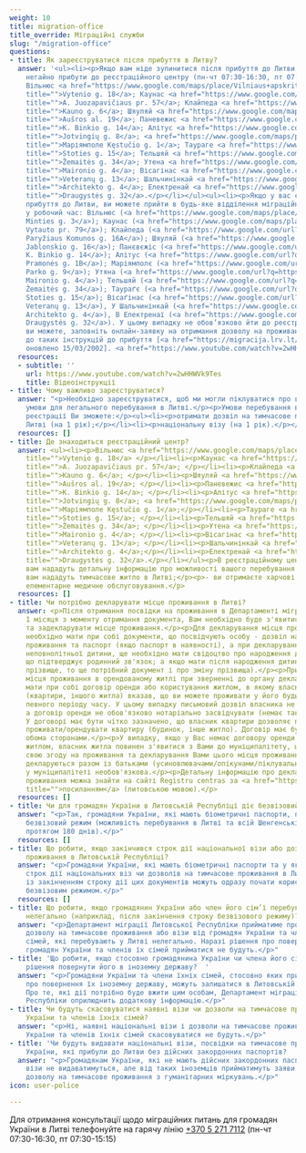 ```yaml
---
weight: 10
title: migration-office
title_override: Міграційні служби
slug: "/migration-office"
questions:
- title: Як зареєструватися після прибуття в Литву?
  answer: '<ul><li><p>Якщо вам ніде зупинитися після прибуття до Литви, ви повинні
    негайно прибути до реєстраційного центру (пн-чт 07:30-16:30, пт 07:30-15:15):
    Вільнюс <a href="https://www.google.com/maps/place/Vilniaus+apskrities+VPK,+Migracijos+valdyba/@54.6762228,25.2627514,17z/data=!4m13!1m7!3m6!1s0x46dd947212325fbb:0x1e4b648bc5b92050!2sVytenio+g.+18,+03229+Vilnius!3b1!8m2!3d54.6762228!4d25.2649401!3m4!1s0x46dd947b1c4b5297:0x8d974aba07bc8349!8m2!3d54.6760867!4d25.264926"
    title="">Vytenio g. 18</a>; Каунас <a href="https://www.google.com/maps/place/A.+Juozapavi%C4%8Diaus+pr./@54.8634994,23.948875,17z/data=!3m1!4b1!4m5!3m4!1s0x46e722e997b40a6f:0x30eeb74352630ee9!8m2!3d54.8634994!4d23.9510637"
    title="">A. Juozapavičiaus pr. 57</a>; Клайпеда <a href="https://www.google.com/maps/place/Kauno+g.+6,+91156+Klaip%C4%97da/@55.698038,21.1607116,17z/data=!3m1!4b1!4m5!3m4!1s0x46e4dc12481297e1:0x3e43baa913596d9d!8m2!3d55.698038!4d21.1629003"
    title="">Kauno g. 6</a>; Шяуляй <a href="https://www.google.com/maps/place/Au%C5%A1ros+al.+19,+76299+%C5%A0iauliai/@55.934618,23.3107761,17z/data=!3m1!4b1!4m5!3m4!1s0x46e5e31e9f4b5bd3:0xcc3e1a291b1b2fa9!8m2!3d55.934615!4d23.313351"
    title="">Aušros al. 19</a>; Паневежис <a href="https://www.google.com/maps/place/K.+Binkio+g.+14,+35149+Panev%C4%97%C5%BEys/@55.7351922,24.3414089,17z/data=!3m1!4b1!4m5!3m4!1s0x46e631f67aaa0e79:0x7585e1d4e0c94cb!8m2!3d55.7351892!4d24.3439838"
    title="">K. Binkio g. 14</a>; Алітус <a href="https://www.google.com/maps/place/Alytaus+apskrities+VPK+migracijos+skyrius/@54.3963178,24.041171,17z/data=!4m13!1m7!3m6!1s0x46e0b14ffa724f79:0x45ccbba09d0cc8c9!2sJotvingi%C5%B3+g.+8,+62116+Alytus!3b1!8m2!3d54.3963178!4d24.0433597!3m4!1s0x46e0b14ff91ee7a9:0xf73096a99b4ebd2!8m2!3d54.3962853!4d24.0438788"
    title="">Jotvingių g. 8</a>; <a href="https://www.google.com/maps/place/K%C4%99stu%C4%8Dio+g.+1,+68308+Marijampol%C4%97/@54.5562699,23.3484766,17z/data=!3m1!4b1!4m5!3m4!1s0x46e12a210975a96d:0x52ba90049f19fc31!8m2!3d54.5562699!4d23.3506653"
    title="">Маріямполе Kęstučio g. 1</a>; Таураге <a href="https://www.google.com/maps/place/Migracijos+departamentas+prie+Lietuvos+Respublikos+vidaus+reikal%C5%B3+ministerijos/@55.2472402,22.2851834,17z/data=!4m13!1m7!3m6!1s0x46e43e0d982b51e9:0xf4975bb3eef0780!2sStoties+g.+15,+72263+Taurag%C4%97!3b1!8m2!3d55.2472402!4d22.2873721!3m4!1s0x46e43f36fa39055b:0x36cd7f114a492a6!8m2!3d55.2472243!4d22.2871787"
    title="">Stoties g. 15</a>; Тельшяй <a href="https://www.google.com/maps/place/%C5%BDemait%C4%97s+g.+34,+87102+Tel%C5%A1iai/@55.9881491,22.2373316,17z/data=!3m1!4b1!4m5!3m4!1s0x46e59f812de6041f:0x4b21c9c5579ac810!8m2!3d55.9881491!4d22.2395203"
    title="">Žemaitės g. 34</a>; Утена <a href="https://www.google.com/maps/place/Maironio+g.+4,+28241+Utena/@55.4976659,25.598556,17z/data=!3m1!4b1!4m5!3m4!1s0x46dd57e6a8a8064b:0x81ba85519977eecf!8m2!3d55.4976629!4d25.6011309"
    title="">Maironio g. 4</a>; Вісагінас <a href="https://www.google.com/maps/place/%D0%9E%D1%82%D0%B4%D0%B5%D0%BB+%D0%BC%D0%B8%D0%B3%D1%80%D0%B0%D1%86%D0%B8%D0%B8/@55.5999928,26.4344618,17z/data=!4m13!1m7!3m6!1s0x46c2c9a21ef00233:0x60ad25c872584fa5!2sVeteran%C5%B3+g.+13,+31114+Visaginas!3b1!8m2!3d55.5999928!4d26.4366505!3m4!1s0x46c2c997593bda13:0x855821ccc03a2a6!8m2!3d55.5999389!4d26.4365126"
    title="">Veteranų g. 13</a>; Шальчинінкай <a href="https://www.google.com/maps/place/Migracijos+departamentas/@54.3086724,25.3840772,17z/data=!4m13!1m7!3m6!1s0x46ddd0b1642aeaf3:0x45de7ebe0633f8ac!2sArchitekto+g.+4,+17116+%C5%A0al%C4%8Dininkai!3b1!8m2!3d54.3086724!4d25.3862659!3m4!1s0x46ddd19091862683:0xed3125ded0b565b2!8m2!3d54.308785!4d25.3860651"
    title="">Architekto g. 4</a>; Електренай <a href="https://www.google.com/maps/place/Draugyst%C4%97s+g.+32,+26121+Elektr%C4%97nai/@54.7844349,24.6721949,17z/data=!3m1!4b1!4m5!3m4!1s0x46e767191a3eddb7:0x8953b234637e9af1!8m2!3d54.7844349!4d24.6743836"
    title="">Draugystės g. 32</a>.</p></li></ul><ul><li><p>Якщо у вас є житло після
    прибуття до Литви, ви можете прийти в будь-яке відділення міграційного управління
    у робочий час: Вільнюс (<a href="https://www.google.com/maps/place/Minties+g.+3,+Vilnius+08233/@54.7062024,25.2968471,17z/data=!3m1!4b1!4m5!3m4!1s0x46dd96a574a9fd2f:0xe623d79f393ab79a!8m2!3d54.7062024!4d25.2990358">Vilnius,
    Minties g. 3</a>); Каунас (<a href="https://www.google.com/maps/place/Vytauto+pr.+79,+Kaunas+44321/@54.8949898,23.9224056,17z/data=!4m5!3m4!1s0x46e722775f376ffd:0x942f9d96c4a750ea!8m2!3d54.8949898!4d23.9245943">Kaunas,
    Vytauto pr. 79</a>); Клайпеда (<a href="https://www.google.com/url?q=https://www.google.com/maps/place/Pary%25C5%25BEiaus%2BKomunos%2Bg.%2B16A,%2BKlaip%25C4%2597da%2B91166/@55.7007622,21.1550866,17z/data%3D!3m1!4b1!4m5!3m4!1s0x46e4dc0e64993137:0xccc54293a6335f3e!8m2!3d55.7007622!4d21.1572753&amp;sa=D&amp;source=docs&amp;ust=1647603592864925&amp;usg=AOvVaw3lzgGZW3suTNZWT3-PisFK">Klaipėda,
    Paryžiaus Komunos g. 16A</a>); Шяуляй (<a href="https://www.google.com/url?q=https://www.google.com/maps/place/J.%2BJablonskio%2Bg.%2B16,%2B%25C5%25A0iauliai%2B78162/@55.9202119,23.2805633,17z/data%3D!3m1!4b1!4m5!3m4!1s0x46e5e3a7aed35ceb:0xefa94efb28280b5a!8m2!3d55.9202119!4d23.282752&amp;sa=D&amp;source=docs&amp;ust=1647603606043686&amp;usg=AOvVaw18HzQNUWMH4WiSd_wzv8t7">Šiauliai,
    Jablonskio g. 16</a>); Панєвєжіс (<a href="https://www.google.com/url?q=https://www.google.com/maps/place/K.%2BBinkio%2Bg.%2B14,%2BPanev%25C4%2597%25C5%25BEys%2B35149/@55.73527,24.3419875,17z/data%3D!3m1!4b1!4m5!3m4!1s0x46e631f66563fb1b:0x59a82dd153ea71fd!8m2!3d55.73527!4d24.3441762&amp;sa=D&amp;source=docs&amp;ust=1647603620659954&amp;usg=AOvVaw3vDAbhUmqRHy5M8NYL3Se0">Panevėžys,
    K. Binkio g. 14</a>); Алітус (<a href="https://www.google.com/url?q=https://www.google.com/maps/place/Pramon%25C4%2597s%2Bg.%2B1b,%2BAlytus%2B62323/@54.421532,24.0185523,17z/data%3D!3m1!4b1!4m5!3m4!1s0x46e0b41bcf1f7ed5:0x76bc5b57b999fde1!8m2!3d54.421532!4d24.020741&amp;sa=D&amp;source=docs&amp;ust=1647603634936037&amp;usg=AOvVaw1O2_UY6w14d8XhadqMwrcE">Alytus,
    Pramonės g. 1B</a>); Маріямполє (<a href="https://www.google.com/url?q=https://www.google.com/maps/place/Parko%2Bg.%2B9,%2BMarijampol%25C4%2597%2B68218/@54.5728225,23.3579025,17z/data%3D!3m1!4b1!4m5!3m4!1s0x46e12a38b07379f5:0x791b3d5d99f340c1!8m2!3d54.5728225!4d23.3600912&amp;sa=D&amp;source=docs&amp;ust=1647603648920178&amp;usg=AOvVaw32VDD3CJ9NjKXrVf_BP6Ku">Marijampolė,
    Parko g. 9</a>); Утяна (<a href="https://www.google.com/url?q=https://www.google.com/maps/place/Maironio%2Bg.%2B4,%2BUtena%2B28241/@55.4976629,25.5989422,17z/data%3D!3m1!4b1!4m5!3m4!1s0x46dd57e6a8a8064b:0x81ba85519977eecf!8m2!3d55.4976629!4d25.6011309&amp;sa=D&amp;source=docs&amp;ust=1647603662152644&amp;usg=AOvVaw1UuZ7VAfU2qFmXkkl0WcNU">Utena,
    Maironio g. 4</a>); Тельшяй (<a href="https://www.google.com/url?q=https://www.google.com/maps/place/%25C5%25BDemait%25C4%2597s%2Bg.%2B34,%2BTel%25C5%25A1iai%2B87102/@55.9881491,22.2373316,17z/data%3D!3m1!4b1!4m5!3m4!1s0x46e59f812de6041f:0x4b21c9c5579ac810!8m2!3d55.9881491!4d22.2395203&amp;sa=D&amp;source=docs&amp;ust=1647603678223977&amp;usg=AOvVaw2RAEh5r0YbybyVSeb-KEr8">Telšiai,
    Žemaitės g. 34</a>); Таураґє (<a href="https://www.google.com/url?q=https://www.google.com/maps/place/Stoties%2Bg.%2B15,%2BTaurag%25C4%2597%2B72263/@55.2472402,22.2851834,17z/data%3D!3m1!4b1!4m5!3m4!1s0x46e43e0d982b51e9:0xf4975bb3eef0780!8m2!3d55.2472402!4d22.2873721&amp;sa=D&amp;source=docs&amp;ust=1647603698715007&amp;usg=AOvVaw0Uwbgmq9tpCBR1NYGbHJaE">Tauragė,
    Stoties g. 15</a>); Вісаґінас (<a href="https://www.google.com/url?q=https://www.google.com/maps/place/Veteran%25C5%25B3%2Bg.%2B13,%2BVisaginas%2B31114/@55.5999928,26.4344618,17z/data%3D!3m1!4b1!4m5!3m4!1s0x46c2c9a21ef00233:0x60ad25c872584fa5!8m2!3d55.5999928!4d26.4366505&amp;sa=D&amp;source=docs&amp;ust=1647603714726166&amp;usg=AOvVaw0514boVh2ZAVsuVxcxOzkh">Visaginas,
    Veteranų g. 13</a>), У Шальчинінкай (<a href="https://www.google.com/maps/place/Architekto+g.+4,+%C5%A0al%C4%8Dininkai+17116/@54.3086724,25.3840772,17z/data=!3m1!4b1!4m5!3m4!1s0x46ddd0b1642aeaf3:0x45de7ebe0633f8ac!8m2!3d54.3086724!4d25.3862659">Šalčininkai,
    Architekto g. 4</a>), В Електренаї (<a href="https://www.google.com/maps/place/Draugyst%C4%97s+g.+32,+Elektr%C4%97nai+26121/@54.7844349,24.6721949,17z/data=!3m1!4b1!4m5!3m4!1s0x46e767191a3eddb7:0x8953b234637e9af1!8m2!3d54.7844349!4d24.6743836">Elektrėnai,
    Draugystės g. 32</a>). У цьому випадку не обов’язково йти до реєстраційного центру;</p></li></ul><ul><li><p>Якщо
    ви можете, заповніть онлайн-заявку на отримання дозволу на проживання відповідно
    до таких інструкцій до прибуття [<a href="https://migracija.lrv.lt/uploads/migracija/documents/files/Migris%20paskyros%20suk%C5%ABrimo%20ir%20LLG%20pra%C5%A1ymo%20pildymo%20atmintin%C4%97%20-%20savanoriams(3).pdf">інструкції</a>,
    оновлено 15/03/2002]. <a href="https://www.youtube.com/watch?v=2wHHWVk9Tes">Відеоінструкції</a>.</p></li></ul>'
  resources:
  - subtitle: ''
    url: https://www.youtube.com/watch?v=2wHHWVk9Tes
    title: Відеоінструкції
- title: Чому важливо зареєструватися?
  answer: "<p>Необхідно зареєструватися, щоб ми могли піклуватися про вас і створювати
    умови для легального перебування в Литві.</p><p>Умови перебування в Литві. Після
    реєстрації Ви зможете:</p><ul><li><p>отримати дозвіл на тимчасове проживання в
    Литві (на 1 рік);</p></li><li><p>національну візу (на 1 рік).</p></li></ul>"
  resources: []
- title: Де знаходиться реєстраційний центр?
  answer: <ul><li><p>Вільнюс <a href="https://www.google.com/maps/place/Vilniaus+apskrities+VPK,+Migracijos+valdyba/@54.6762228,25.2627514,17z/data=!4m13!1m7!3m6!1s0x46dd947212325fbb:0x1e4b648bc5b92050!2sVytenio+g.+18,+03229+Vilnius!3b1!8m2!3d54.6762228!4d25.2649401!3m4!1s0x46dd947b1c4b5297:0x8d974aba07bc8349!8m2!3d54.6760867!4d25.264926"
    title="">Vytenio g. 18</a> </p></li><li><p>Каунас <a href="https://www.google.com/maps/place/A.+Juozapavi%C4%8Diaus+pr./@54.8634994,23.948875,17z/data=!3m1!4b1!4m5!3m4!1s0x46e722e997b40a6f:0x30eeb74352630ee9!8m2!3d54.8634994!4d23.9510637"
    title="">A. Juozapavičiaus pr. 57</a>; </p></li><li><p>Клайпеда <a href="https://www.google.com/maps/place/Kauno+g.+6,+91156+Klaip%C4%97da/@55.698038,21.1607116,17z/data=!3m1!4b1!4m5!3m4!1s0x46e4dc12481297e1:0x3e43baa913596d9d!8m2!3d55.698038!4d21.1629003"
    title="">Kauno g. 6</a>; </p></li><li><p>Шяуляй <a href="https://www.google.com/maps/place/Au%C5%A1ros+al.+19,+76299+%C5%A0iauliai/@55.934618,23.3107761,17z/data=!3m1!4b1!4m5!3m4!1s0x46e5e31e9f4b5bd3:0xcc3e1a291b1b2fa9!8m2!3d55.934615!4d23.313351"
    title="">Aušros al. 19</a>; </p></li><li><p>Паневежис <a href="https://www.google.com/maps/place/K.+Binkio+g.+14,+35149+Panev%C4%97%C5%BEys/@55.7351922,24.3414089,17z/data=!3m1!4b1!4m5!3m4!1s0x46e631f67aaa0e79:0x7585e1d4e0c94cb!8m2!3d55.7351892!4d24.3439838"
    title="">K. Binkio g. 14</a>; </p></li><li><p>Алітус <a href="https://www.google.com/maps/place/Alytaus+apskrities+VPK+migracijos+skyrius/@54.3963178,24.041171,17z/data=!4m13!1m7!3m6!1s0x46e0b14ffa724f79:0x45ccbba09d0cc8c9!2sJotvingi%C5%B3+g.+8,+62116+Alytus!3b1!8m2!3d54.3963178!4d24.0433597!3m4!1s0x46e0b14ff91ee7a9:0xf73096a99b4ebd2!8m2!3d54.3962853!4d24.0438788"
    title="">Jotvingių g. 8</a>; <a href="https://www.google.com/maps/place/K%C4%99stu%C4%8Dio+g.+1,+68308+Marijampol%C4%97/@54.5562699,23.3484766,17z/data=!3m1!4b1!4m5!3m4!1s0x46e12a210975a96d:0x52ba90049f19fc31!8m2!3d54.5562699!4d23.3506653"
    title="">Маріямполе Kęstučio g. 1</a>;</p></li><li><p>Таураге <a href="https://www.google.com/maps/place/Migracijos+departamentas+prie+Lietuvos+Respublikos+vidaus+reikal%C5%B3+ministerijos/@55.2472402,22.2851834,17z/data=!4m13!1m7!3m6!1s0x46e43e0d982b51e9:0xf4975bb3eef0780!2sStoties+g.+15,+72263+Taurag%C4%97!3b1!8m2!3d55.2472402!4d22.2873721!3m4!1s0x46e43f36fa39055b:0x36cd7f114a492a6!8m2!3d55.2472243!4d22.2871787"
    title="">Stoties g. 15</a>; </p></li><li><p>Тельшяй <a href="https://www.google.com/maps/place/%C5%BDemait%C4%97s+g.+34,+87102+Tel%C5%A1iai/@55.9881491,22.2373316,17z/data=!3m1!4b1!4m5!3m4!1s0x46e59f812de6041f:0x4b21c9c5579ac810!8m2!3d55.9881491!4d22.2395203"
    title="">Žemaitės g. 34</a>; </p></li><li><p>Утена <a href="https://www.google.com/maps/place/Maironio+g.+4,+28241+Utena/@55.4976659,25.598556,17z/data=!3m1!4b1!4m5!3m4!1s0x46dd57e6a8a8064b:0x81ba85519977eecf!8m2!3d55.4976629!4d25.6011309"
    title="">Maironio g. 4</a>; </p></li><li><p>Вісагінас <a href="https://www.google.com/maps/place/%D0%9E%D1%82%D0%B4%D0%B5%D0%BB+%D0%BC%D0%B8%D0%B3%D1%80%D0%B0%D1%86%D0%B8%D0%B8/@55.5999928,26.4344618,17z/data=!4m13!1m7!3m6!1s0x46c2c9a21ef00233:0x60ad25c872584fa5!2sVeteran%C5%B3+g.+13,+31114+Visaginas!3b1!8m2!3d55.5999928!4d26.4366505!3m4!1s0x46c2c997593bda13:0x855821ccc03a2a6!8m2!3d55.5999389!4d26.4365126"
    title="">Veteranų g. 13</a>; </p></li><li><p>Шальчинінкай <a href="https://www.google.com/maps/place/Migracijos+departamentas/@54.3086724,25.3840772,17z/data=!4m13!1m7!3m6!1s0x46ddd0b1642aeaf3:0x45de7ebe0633f8ac!2sArchitekto+g.+4,+17116+%C5%A0al%C4%8Dininkai!3b1!8m2!3d54.3086724!4d25.3862659!3m4!1s0x46ddd19091862683:0xed3125ded0b565b2!8m2!3d54.308785!4d25.3860651"
    title="">Architekto g. 4</a>;</p></li><li><p>Електренай <a href="https://www.google.com/maps/place/Draugyst%C4%97s+g.+32,+26121+Elektr%C4%97nai/@54.7844349,24.6721949,17z/data=!3m1!4b1!4m5!3m4!1s0x46e767191a3eddb7:0x8953b234637e9af1!8m2!3d54.7844349!4d24.6743836"
    title="">Draugystės g. 32</a>.</p></li></ul><p>В реєстраційному центрі:</p><p>-
    вам нададуть детальну інформацію про можливості вашого перебування в Литві;</p><p>-
    вам нададуть тимчасове житло в Литві;</p><p>- ви отримаєте харчові пайки, ви отримаєте
    елементарне медичне обслуговування.</p>
  resources: []
- title: Чи потрібно декларувати місце проживання в Литві?
  answer: <p>Після отримання посвідки на проживання в Департаменті міграції, протягом
    1 місяця з моменту отримання документа, Вам необхідно буде з'явитися до муніципалітету
    та задекларувати місце проживання.</p><p>Для декларування місця проживання Вам
    необхідно мати при собі документи, що посвідчують особу - дозвіл на тимчасове
    проживання та паспорт (якщо паспорт в наявності), а при декларуванні місця проживання
    неповнолітньої дитини, ще необхідно мати свідоцтво про народження дитини (документ,
    що підтверджує родинний зв'язок; а якщо мати після народження дитини змінювала
    прізвище, то ще потрібний документ і про зміну прізвища).</p><p>При декларуванні
    місця проживання в орендованому житлі при зверненні до органу декларування, потрібно
    мати при собі договір оренди або користування житлом, в якому власник будинку
    (квартири, іншого житла) вказав, що ви можете проживати у його будинку протягом
    певного періоду часу. У цьому випадку письмовий дозвіл власника не потрібний,
    а договір оренди не обов'язково нотаріально засвідчувати (немає такої вимоги).
    У договорі має бути чітко зазначено, що власник квартири дозволяє певним особам
    проживати/орендувати квартиру (будинок, інше житло). Договір має бути підписаний
    обома сторонами.</p><p>У випадку, якщо у Вас немає договору оренди або користування
    житлом, власник житла повинен з'явитися з Вами до муніципалітету, щоб підтвердити
    свою згоду на проживання та декларування Вами цього місця проживання.</p><p>Діти
    декларуються разом із батьками (усиновлювачами/опікунами/піклувальниками) їх присутність
    у муніципалітеті необов'язкова.</p><p>Детальну інформацію про декларування місця
    проживання можна знайти на сайті Registru centras за <a href="https://info.registrucentras.lt/"
    title="">посиланням</a> (литовською мовою).</p>
  resources: []
- title: Чи для громадян України в Литовській Республіці діє безвізовий режим?
  answer: "<p>Так, громадяни України, які мають біометричні паспорти, підпадають під
    безвізовий режим (можливість перебування в Литві та всій Шенгенській зоні 90 днів
    протягом 180 днів).</p>"
  resources: []
- title: Що робити, якщо закінчився строк дії національної візи або дозволу на тимчасове
    проживання в Литовській Республіці?
  answer: "<p>Громадяни України, які мають біометричні паспорти та у яких закінчується
    строк дії національних віз чи дозволів на тимчасове проживання в Литовській Республіці,
    із закінченням строку дії цих документів можуть одразу почати користуватися 90-денним
    безвізовим режимом.</p>"
  resources: []
- title: Що робити, якщо громадянин України або член його сім’ї перебуває в Литві
    нелегально (наприклад, після закінчення строку безвізового режиму)?
  answer: "<p>Департамент міграції Литовської Республіки прийматиме прохання на отримання
    дозволу на тимчасове проживання або візи від громадян України та членів їхніх
    сімей, які перебувають у Литві нелегально. Наразі рішення про повернення чи вислання
    громадян України та членів їх сімей прийматися не будуть.</p>"
- title: 'Що робити, якщо стосовно громадянина України чи члена його сім’ї прийнято
    рішення повернути його в іноземну державу?  '
  answer: "<p>Громадяни України та члени їхніх сімей, стосовно яких прийнято рішення
    про повернення їх іноземну державу, можуть залишатися в Литовській Республіці.
    Про те, які дії потрібно буде вжити цим особам, Департамент міграції Литовської
    Республіки оприлюднить додаткову інформацію.</p>"
- title: Чи будуть скасовуватися наявні візи чи дозволи на тимчасове проживання громадян
    України та членів їхніх сімей?
  answer: "<p>Ні, наявні національні візи і дозволи на тимчасове проживання громадян
    України та членів їхніх сімей скасовуватися не будуть.</p>"
- title: 'Чи будуть видавати національні візи, посвідки на тимчасове проживання громадянам
    України, які прибули до Литви без дійсних закордонних паспортів?  '
  answer: "<p>Громадянам України, які не мають дійсних закордонних паспортів, національні
    візи не видаватимуться, але від таких іноземців прийматимуть заяви про надання
    дозволу на тимчасове проживання з гуманітарних міркувань.</p>"
icon: user-police

---
```

Для отримання консультації щодо міграційних питань для громадян України в Литві телефонуйте на гарячу лінію [+370 5 271 7112](tel:+37052717112) (пн-чт 07:30-16:30, пт 07:30-15:15) 
